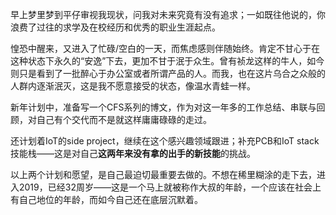 早上梦里梦到平仔审视我现状，问我对未来究竟有没有追求；一如既往他说的，你浪费了过往的求学及在校经历和优秀的职业生涯起点。

惶恐中醒来，又进入了忙碌/空白的一天，而焦虑感则伴随始终。肯定不甘心于在这种状态下永久的“安逸”下去，更加不甘于泯于众生。曾有祯龙这样的牛人，如今则只是看到了一批醉心于办公室或者所谓产品的人。而我，也在这片乌合之众般的人群内逐渐泯灭，这是我不愿意接受的状态，像温水青蛙一样。

新年计划中，准备写一个CFS系列的博文，作为对这一年多的工作总结、串联与回顾，对自己有个交代而不是就这样庸庸碌碌的走过。

还计划着IoT的side project，继续在这个感兴趣领域跟进；补充PCB和IoT stack技能栈——这是对自己**这两年来没有拿的出手的新技能**的挑战。

以上两个计划和愿望，是自己最迫切最重要去做的。不想在稀里糊涂的走下去，进入2019，已经32周岁——这是一个马上就被称作大叔的年龄，一个应该在社会上有自己地位的年龄，而如今自己还在底层沉默着。

